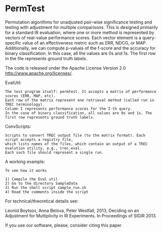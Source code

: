 PermTest
========

Permutation algorithms for unadjusted pair-wise significance testing and testing with adjustment for multiple comparisons. This is designed primarily for a standard IR evaluation, where one or more method is represented by vectors of real-value performance scores. Each vector element is a query-specific value of an effectiveness metric such as ERR, NDCG, or MAP. Additionally, we can compute p-values of the f-score and the accuracy for binary classification. In this case, all the values are 0s and 1s. The first row in the file represents ground truth labels.


The code is released under the Apache License Version 2.0 http://www.apache.org/licenses/.

 EvalUtil:
 
    The test program itself: permtest. It accepts a matrix of performance scores (ERR, MAP, etc). 
    Each row of the matrix represent one retrieval method (called run in TREC terminology). 
    Column I represents performance scores for the I-th query. 
    In the case of binary classification, all values are 0s and 1s. The first row represents ground truth labels.

 ConvScripts:
 
    Scripts to convert TREC output file (to the matrix format). Each script accepts a registry file,
    which lists names of the files, which contain an output of a TREC evalution utility, e.g., trec_eval. 
    Each such file should represent a single run.

 A working example:
 
    To see how it works 
    
    1) Compile the Eval util
    2) Go to the directory SampleData
    3) Run the shell script sample_run.sh
    4) Read the comments inside the script


 For technical/theoretical details see:
 
   Leonid Boytsov, Anna Belova, Peter Westfall, 2013, 
   Deciding on an Adjustment for Multiplicity in IR Experiments.
   In Proceedings of SIGIR 2013.
   
 If you use our software, please, consider citing this paper.

